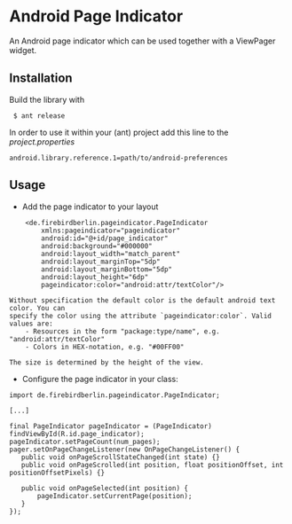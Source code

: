 # Android Page Indicator

An Android page indicator which can be used together with a ViewPager widget.

## Installation
Build the library with
```
 $ ant release
```
In order to use it within your (ant) project add this line to the *project.properties*
```
android.library.reference.1=path/to/android-preferences
```

## Usage

 * Add the page indicator to your layout
```
    <de.firebirdberlin.pageindicator.PageIndicator
        xmlns:pageindicator="pageindicator"
        android:id="@+id/page_indicator"
        android:background="#000000"
        android:layout_width="match_parent"
        android:layout_marginTop="5dp"
        android:layout_marginBottom="5dp"
        android:layout_height="6dp"
        pageindicator:color="android:attr/textColor"/>
```

    Without specification the default color is the default android text color. You can
    specify the color using the attribute `pageindicator:color`. Valid values are:
        - Resources in the form "package:type/name", e.g. "android:attr/textColor"
        - Colors in HEX-notation, e.g. "#00FF00"

    The size is determined by the height of the view.

 * Configure the page indicator in your class:

 ```
import de.firebirdberlin.pageindicator.PageIndicator;

[...]

final PageIndicator pageIndicator = (PageIndicator) findViewById(R.id.page_indicator);
pageIndicator.setPageCount(num_pages);
pager.setOnPageChangeListener(new OnPageChangeListener() {
    public void onPageScrollStateChanged(int state) {}
    public void onPageScrolled(int position, float positionOffset, int positionOffsetPixels) {}

    public void onPageSelected(int position) {
        pageIndicator.setCurrentPage(position);
    }
});
 ```

